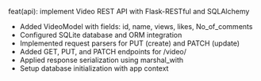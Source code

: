 feat(api): implement Video REST API with Flask-RESTful and SQLAlchemy

- Added VideoModel with fields: id, name, views, likes, No_of_comments
- Configured SQLite database and ORM integration
- Implemented request parsers for PUT (create) and PATCH (update)
- Added GET, PUT, and PATCH endpoints for /video/<id>
- Applied response serialization using marshal_with
- Setup database initialization with app context
